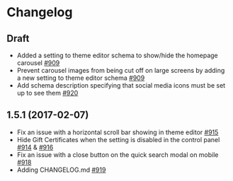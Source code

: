 # Changelog

## Draft
- Added a setting to theme editor schema to show/hide the homepage carousel [#909](https://github.com/bigcommerce/stencil/pull/909)
- Prevent carousel images from being cut off on large screens by adding a new setting to theme editor schema [#909](https://github.com/bigcommerce/stencil/pull/909)
- Add schema description specifying that social media icons must be set up to see them [#920](https://github.com/bigcommerce/stencil/pull/920)

## 1.5.1 (2017-02-07)
- Fix an issue with a horizontal scroll bar showing in theme editor [#915](https://github.com/bigcommerce/stencil/pull/915)
- Hide Gift Certificates when the setting is disabled in the control panel [#914](https://github.com/bigcommerce/stencil/pull/914) & [#916](https://github.com/bigcommerce/stencil/pull/916)
- Fix an issue with a close button on the quick search modal on mobile [#918](https://github.com/bigcommerce/stencil/pull/918)
- Adding CHANGELOG.md [#919](https://github.com/bigcommerce/stencil/pull/919)
